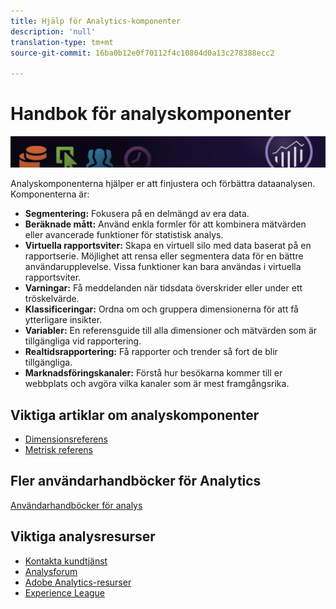 ```yaml
---
title: Hjälp för Analytics-komponenter
description: 'null'
translation-type: tm+mt
source-git-commit: 16ba0b12e0f70112f4c10804d0a13c278388ecc2

---
```



# Handbok för analyskomponenter

![Banderoll](../../assets/doc_banner_components.png)

Analyskomponenterna hjälper er att finjustera och förbättra dataanalysen. Komponenterna är:

* **Segmentering:** Fokusera på en delmängd av era data.
* **Beräknade mått:** Använd enkla formler för att kombinera mätvärden eller avancerade funktioner för statistisk analys.
* **Virtuella rapportsviter:** Skapa en virtuell silo med data baserat på en rapportserie. Möjlighet att rensa eller segmentera data för en bättre användarupplevelse. Vissa funktioner kan bara användas i virtuella rapportsviter.
* **Varningar:** Få meddelanden när tidsdata överskrider eller under ett tröskelvärde.
* **Klassificeringar:** Ordna om och gruppera dimensionerna för att få ytterligare insikter.
* **Variabler:** En referensguide till alla dimensioner och mätvärden som är tillgängliga vid rapportering.
* **Realtidsrapportering:** Få rapporter och trender så fort de blir tillgängliga.
* **Marknadsföringskanaler:** Förstå hur besökarna kommer till er webbplats och avgöra vilka kanaler som är mest framgångsrika.

## Viktiga artiklar om analyskomponenter

* [Dimensionsreferens](c-variables/dimensionslist/reports-descriptions.md)
* [Metrisk referens](c-variables/c-metrics/metricslist.md)

## Fler användarhandböcker för Analytics

[Användarhandböcker för analys](/help/landing/home.md)

## Viktiga analysresurser

* [Kontakta kundtjänst](https://helpx.adobe.com/contact/enterprise-support.ec.html)
* [Analysforum](https://forums.adobe.com/community/experience-cloud/analytics-cloud/analytics)
* [Adobe Analytics-resurser](https://forums.adobe.com/message/10660755)
* [Experience League](https://landing.adobe.com/experience-league/)
